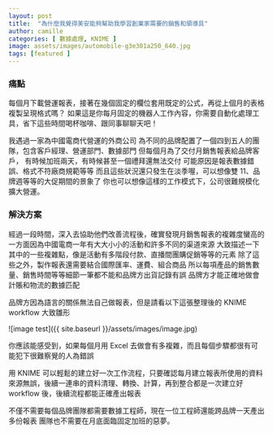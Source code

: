 ```yaml
---
layout: post
title:  "為什麼我覺得美安能夠幫助我學習創業家需要的銷售和領導具"
author: camille
categories: [ 數據處理, KNIME ]
image: assets/images/automobile-g3e301a250_640.jpg
tags: [featured ]
---
```

### 痛點
每個月下載營運報表，接著在幾個固定的欄位套用既定的公式，再從上個月的表格複製呈現格式嗎？
如果這是你每月固定的機器人工作內容，你需要自動化處理工具，省下這些時間喝杯咖啡、跟同事聊聊天吧！

我遇過一家為中國電商代營運的外商公司
為不同的品牌配置了一個四到五人的團隊，包含客戶經理、營運部門、數據部門
但每個月為了交付月銷售報表給品牌客戶，
有時候加班兩天，有時候甚至一個禮拜還無法交付
可能原因是報表數據錯誤、格式不符廠商規範等等
而且這些狀況還只發生在淡季喔，可以想像雙 11、品牌週等等的大促期間的景象了
你也可以想像這樣的工作模式下，公司很難規模化擴大營運。

### 解決方案
經過一段時間，深入去協助他們改善流程後，確實發現月銷售報表的複雜度蠻高的
一方面因為中國電商一年有大大小小的活動和許多不同的渠道來源
大致描述一下其中的一些複雜點，像是活動有多階段付款、直播間團購促銷等等的元素
除了這些之外，製作報表還需要結合國際匯率、運費、組合商品
所以每項產品的銷售數量、銷售時間等等細節一筆都不能和品牌方出貨記錄有誤
品牌方才能正確地做會計賬和物流的數據匹配

品牌方因為語言的關係無法自己做報表，但是請看以下這張整理後的 KNIME workflow 大致雛形

![image test]({{ site.baseurl }}/assets/images/image.jpg)

你應該能感受到，如果每個月用 Excel 去做會有多複雜，而且每個步驟都很有可能犯下很難察覺的人為錯誤

用 KNIME 可以輕鬆的建立好一次工作流程，只要確認每月建立報表所使用的資料來源無誤，後續一連串的資料清理、轉換、計算，再到整合都是一次建立好 workflow 後，後續流程都能正確產出報表

不僅不需要每個品牌團隊都需要數據工程師，現在一位工程師還能跨品牌一天產出多份報表
團隊也不需要在月底面臨固定加班的惡夢。

